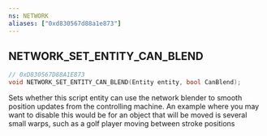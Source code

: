 ```yaml
---
ns: NETWORK
aliases: ["0xd830567d88a1e873"]
---
```

## NETWORK_SET_ENTITY_CAN_BLEND

```c
// 0xD830567D88A1E873
void NETWORK_SET_ENTITY_CAN_BLEND(Entity entity, bool CanBlend);
```

Sets whether this script entity can use the network blender to smooth position updates from the controlling machine. An example where you may want to disable this would be for an object that will be moved is several small warps, such as a golf player moving between stroke positions

